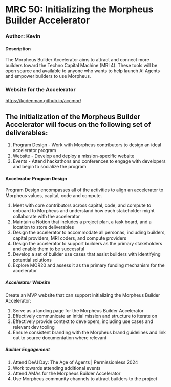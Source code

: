# MRC 50: Initializing the Morpheus Builder Accelerator
### Author: Kevin 

#### Description

The Morpheus Builder Accelerator aims to attract and connect more builders toward the Techno Capital Machine (MRI 4). 
These tools will be open source and available to anyone who wants to help launch AI Agents and empower builders to use Morpheus.

### Website for the Accelerator
https://kcdenman.github.io/accmor/

## The initialization of the Morpheus Builder Accelerator will focus on the following set of deliverables:

1. Program Design - Work with Morpheus contributors to design an ideal accelerator program
2. Website - Develop and deploy a mission-specific website
3. Events - Attend hackathons and conferences to engage with developers and begin to socialize the program

#### Accelerator Program Design
Program Design encompasses all of the activities to align an accelerator to Morpheus values, capital, code and compute.

1. Meet with core contributors across capital, code, and compute to onboard to Morpheus and understand how each stakeholder might collaborate with the accelerator
2. Maintain a Notion that includes a project plan, a task board, and a location to store deliverables
3. Design the accelerator to accommodate all personas, including builders, capital providers, MRI coders, and compute providers
4. Design the accelerator to support builders as the primary stakeholders and enable them to be successful
5. Develop a set of builder use cases that assist builders with identifying potential solutions 
6. Explore MOR20 and assess it as the primary funding mechanism for the accelerator

##### Accelerator Website
Create an MVP website that can support initializing the Morpheus Builder Accelerator:

1. Serve as a landing page for the Morpheus Builder Accelerator
2. Effectively communicate an initial mission and structure to iterate on
3. Effectively provide context to developers, including use cases and relevant dev tooling
4. Ensure consistent branding with the Morpheus brand guidelines and link out to source documentation where relevant

##### Builder Engagement

1. Attend DeAI Day: The Age of Agents | Permissionless 2024
2. Work towards attending additional events
3. Attend AMAs for the Morpheus Builder Accelerator
4. Use Morpheus community channels to attract builders to the project
